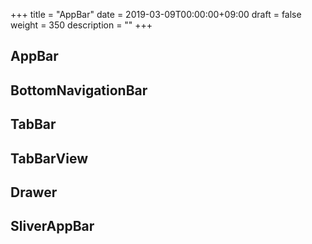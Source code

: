 +++
title = "AppBar"
date = 2019-03-09T00:00:00+09:00
draft = false
weight = 350
description = ""
+++

## AppBar

## BottomNavigationBar

## TabBar

## TabBarView

## Drawer

## SliverAppBar
